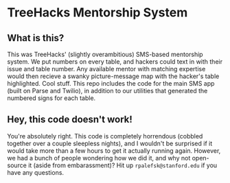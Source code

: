# TreeHacks Mentorship System

## What is this?

This was TreeHacks' (slightly overambitious) SMS-based mentorship system. We put numbers on every table, and hackers could text in with their issue and table number. Any available mentor with matching expertise would then recieve a swanky picture-message map with the hacker's table highlighted. Cool stuff. This repo includes the code for the main SMS app (built on Parse and Twilio), in addition to our utilities that generated the numbered signs for each table.

## Hey, this code doesn't work!

You're absolutely right. This code is completely horrendous (cobbled together over a couple sleepless nights), and I wouldn't be surprised if it would take more than a few hours to get it actually running again. However, we had a bunch of people wondering how we did it, and why not open-source it (aside from embarassment)? Hit up `rpalefsk@stanford.edu` if you have any questions.

